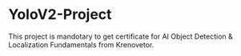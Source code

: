 # YoloV2-Project
This project is mandotary to get certificate for AI Object Detection &amp; Localization Fundamentals from Krenovetor.
